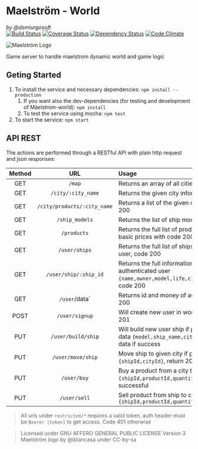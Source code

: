 Maelström - World
=================
_by @demiurgosoft_     
[![Build Status](https://travis-ci.org/demiurgosoft/maelstrom-world.svg?branch=master)](https://travis-ci.org/demiurgosoft/maelstrom-world)
[![Coverage Status](https://coveralls.io/repos/github/demiurgosoft/maelstrom-world/badge.svg?branch=master)](https://coveralls.io/github/demiurgosoft/maelstrom-world?branch=master)
[![Dependency Status](https://gemnasium.com/demiurgosoft/maelstrom-world.svg)](https://gemnasium.com/demiurgosoft/maelstrom-world)
[![Code Climate](https://codeclimate.com/github/demiurgosoft/maelstrom-world/badges/gpa.svg)](https://codeclimate.com/github/demiurgosoft/maelstrom-world)

![Maelström Logo](https://raw.githubusercontent.com/demiurgosoft/maelstrom/master/logo/logo.jpg)

Game server to handle maelstrom dynamic world and game logic

## Geting Started
1. To install the service and necessary dependencies: `npm install --production`
	1. If you want also the dev-dependencies (for testing and development of Mäelstrom-world): `npm install`
	2. To test the service using mocha: `npm test`
2. To start the service: `npm start`

## API REST
The actions are performed through a RESTful API with plain http request and json responses:

|Method|URL         |Usage   |
|:----:|:----------:|:-------|
|GET   |`/map`|Returns an array of all cities, code 200 if success|
|GET   |`/city/:city_name`|Returns the given city information, code 200|
|GET   |`/city/products/:city_name`|Returns a list of the given city products with code 200|
|GET   |`/ship_models`|Returns the list of ship models, code 200|
|GET   |`/products`|Returns the full list of products on the game and basic prices with code 200|
|GET   |`/user/ships`|Returns the full list of ships of the authenticated user, code 200|
|GET   |`/user/ship/:ship_id`|Returns the full information of given ship of the authenticated user `{name,owner,model,life,city,status,cargo,slug}`, code 200|
|GET   |`/user`/data`|Returns id and money of authenticated user, code 200|
|POST  |`/user/signup`|Will create new user in world if don't exists, code 201|
|PUT   |`/user/build/ship`|Will build new user ship if possible, with the given data `{model,ship_name,city}`, return 201 and ship data if success|
|PUT   |`/user/move/ship`|Move ship to given city if possible `{shipId,cityId}`, return 200 if successful|
|PUT   |`/user/buy`|Buy a product from a city to a ship with data `{shipId,productId,quantity}`, returns 200 if successful|
|PUT   |`/user/sell`|Sell product from ship to city `{shipId,productId,quantity}`|

>All urls under `restricted/*` requires a valid token, auth header must be `Bearer [token]` to get access. Code 401 otherwise





> Licensed under GNU AFFERO GENERAL PUBLIC LICENSE Version 3
> Maelström logo by @iblancasa under CC-by-sa
